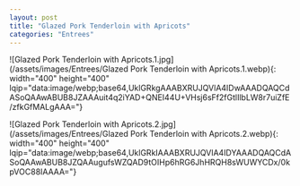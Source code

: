 ```yaml
---
layout: post
title: "Glazed Pork Tenderloin with Apricots"
categories: "Entrees"
---
```

![Glazed Pork Tenderloin with Apricots.1.jpg](/assets/images/Entrees/Glazed Pork Tenderloin with Apricots.1.webp){: width="400" height="400" lqip="data:image/webp;base64,UklGRkgAAABXRUJQVlA4IDwAAADQAQCdASoQAAwABUB8JZAAAuit4q2iYAD+QNEI44U+VHsj6sFf2fGtlIlbLW8r7uiZfE/zfkGfMALgAAA="}

![Glazed Pork Tenderloin with Apricots.2.jpg](/assets/images/Entrees/Glazed Pork Tenderloin with Apricots.2.webp){: width="400" height="400" lqip="data:image/webp;base64,UklGRkIAAABXRUJQVlA4IDYAAADQAQCdASoQAAwABUB8JZQAAugufsWZQAD9tOIHp6hRG6JhHRQH8sWUWYCDx/0kpVOC88IAAAA="}

